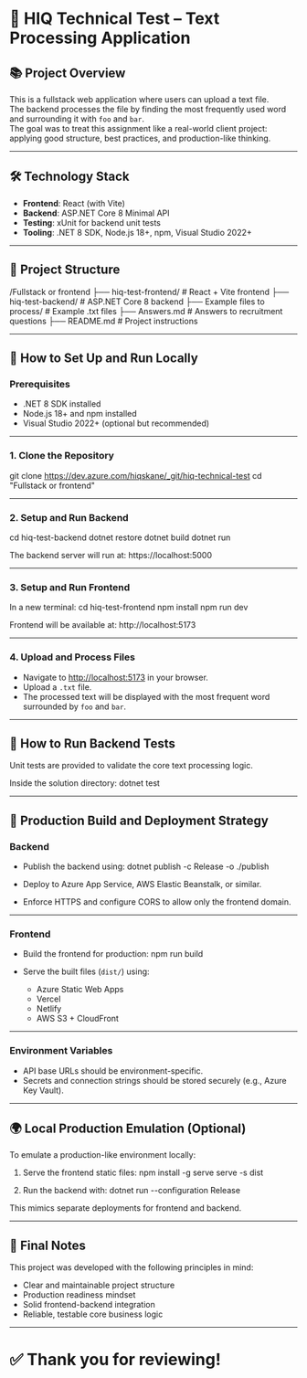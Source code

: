# 📄 HIQ Technical Test – Text Processing Application

## 📚 Project Overview

This is a fullstack web application where users can upload a text file.  
The backend processes the file by finding the most frequently used word and surrounding it with `foo` and `bar`.  
The goal was to treat this assignment like a real-world client project: applying good structure, best practices, and production-like thinking.

---

## 🛠️ Technology Stack

- **Frontend**: React (with Vite)
- **Backend**: ASP.NET Core 8 Minimal API
- **Testing**: xUnit for backend unit tests
- **Tooling**: .NET 8 SDK, Node.js 18+, npm, Visual Studio 2022+

---

## 📂 Project Structure

/Fullstack or frontend
├── hiq-test-frontend/    # React + Vite frontend
├── hiq-test-backend/     # ASP.NET Core 8 backend
├── Example files to process/ # Example .txt files
├── Answers.md            # Answers to recruitment questions
├── README.md             # Project instructions

---

## 🚀 How to Set Up and Run Locally

### Prerequisites

- .NET 8 SDK installed
- Node.js 18+ and npm installed
- Visual Studio 2022+ (optional but recommended)

---

### 1. Clone the Repository

git clone https://dev.azure.com/hiqskane/_git/hiq-technical-test
cd "Fullstack or frontend"

---

### 2. Setup and Run Backend

cd hiq-test-backend
dotnet restore
dotnet build
dotnet run

The backend server will run at:
https://localhost:5000

---

### 3. Setup and Run Frontend

In a new terminal:
cd hiq-test-frontend
npm install
npm run dev

Frontend will be available at:
http://localhost:5173

---

### 4. Upload and Process Files

- Navigate to [http://localhost:5173](http://localhost:5173) in your browser.
- Upload a `.txt` file.
- The processed text will be displayed with the most frequent word surrounded by `foo` and `bar`.

---

## 🧪 How to Run Backend Tests

Unit tests are provided to validate the core text processing logic.

Inside the solution directory:
dotnet test

---

## 🏢 Production Build and Deployment Strategy

### Backend
- Publish the backend using:
dotnet publish -c Release -o ./publish

- Deploy to Azure App Service, AWS Elastic Beanstalk, or similar.
- Enforce HTTPS and configure CORS to allow only the frontend domain.

---

### Frontend
- Build the frontend for production:
npm run build

- Serve the built files (`dist/`) using:
  - Azure Static Web Apps
  - Vercel
  - Netlify
  - AWS S3 + CloudFront

---

### Environment Variables

- API base URLs should be environment-specific.
- Secrets and connection strings should be stored securely (e.g., Azure Key Vault).

---

## 🌍 Local Production Emulation (Optional)

To emulate a production-like environment locally:

1. Serve the frontend static files:
npm install -g serve
serve -s dist

2. Run the backend with:
dotnet run --configuration Release

This mimics separate deployments for frontend and backend.

---

## 🧠 Final Notes

This project was developed with the following principles in mind:

- Clear and maintainable project structure
- Production readiness mindset
- Solid frontend-backend integration
- Reliable, testable core business logic

---

# ✅ Thank you for reviewing!
